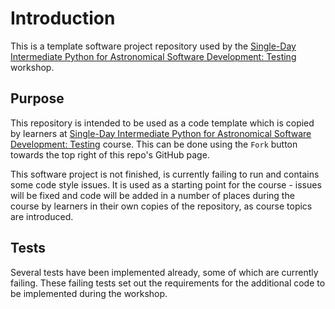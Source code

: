 # Introduction

This is a template software project repository used by the [Single-Day Intermediate Python for Astronomical Software Development: Testing](https://shrra.github.io/interpython_1day_testing/00-setting-the-scene/index.html) workshop.

## Purpose

This repository is intended to be used as a code template which is copied by learners at [Single-Day Intermediate Python for Astronomical Software Development: Testing](https://shrra.github.io/interpython_1day_testing/00-setting-the-scene/index.html) course.
This can be done using the `Fork` button towards the top right of this repo's GitHub page.

This software project is not finished, is currently failing to run and contains some code style issues. It is used as a starting point for the course - issues will be fixed and code will be added in a number of places during the course by learners in their own copies of the repository, as course topics are introduced.

## Tests

Several tests have been implemented already, some of which are currently failing.
These failing tests set out the requirements for the additional code to be implemented during the workshop.
